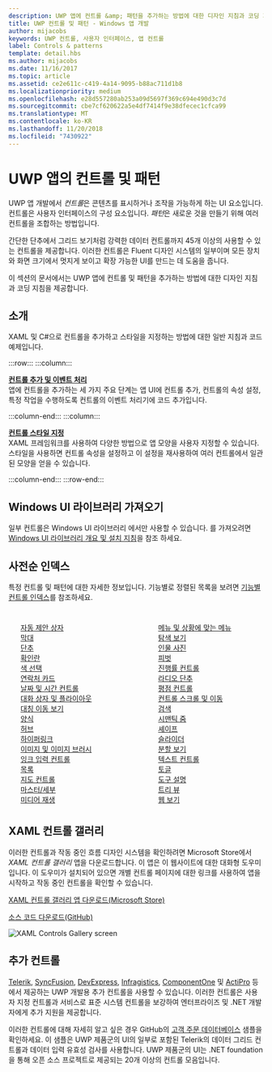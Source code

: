 ```yaml
---
description: UWP 앱에 컨트롤 &amp; 패턴을 추가하는 방법에 대한 디자인 지침과 코딩 지침을 가져옵니다. 앱에서 사용할 45가지 이상의 강력한 컨트롤을 찾습니다.
title: UWP 컨트롤 및 패턴 - Windows 앱 개발
author: mijacobs
keywords: UWP 컨트롤, 사용자 인터페이스, 앱 컨트롤
label: Controls & patterns
template: detail.hbs
ms.author: mijacobs
ms.date: 11/16/2017
ms.topic: article
ms.assetid: ce2e611c-c419-4a14-9095-b88ac711d1b8
ms.localizationpriority: medium
ms.openlocfilehash: e28d557280ab253a09d5697f369c694e490d3c7d
ms.sourcegitcommit: cbe7cf620622a5e4df7414f9e38dfecec1cfca99
ms.translationtype: MT
ms.contentlocale: ko-KR
ms.lasthandoff: 11/20/2018
ms.locfileid: "7430922"
---
```

# <a name="controls-and-patterns-for-uwp-apps"></a>UWP 앱의 컨트롤 및 패턴
 

UWP 앱 개발에서 <i>컨트롤</i>은 콘텐츠를 표시하거나 조작을 가능하게 하는 UI 요소입니다. 컨트롤은 사용자 인터페이스의 구성 요소입니다. <i>패턴</i>은 새로운 것을 만들기 위해 여러 컨트롤을 조합하는 방법입니다.

간단한 단추에서 그리드 보기처럼 강력한 데이터 컨트롤까지 45개 이상의 사용할 수 있는 컨트롤을 제공합니다.  이러한 컨트롤은 Fluent 디자인 시스템의 일부이며 모든 장치와 화면 크기에서 멋지게 보이고 확장 가능한 UI를 만드는 데 도움을 줍니다. 

이 섹션의 문서에서는 UWP 앱에 컨트롤 및 패턴을 추가하는 방법에 대한 디자인 지침과 코딩 지침을 제공합니다. 

## <a name="intro"></a>소개

XAML 및 C#으로 컨트롤을 추가하고 스타일을 지정하는 방법에 대한 일반 지침과 코드 예제입니다.

:::row:::
    :::column:::
      <p><b><a href="controls-and-events-intro.md">컨트롤 추가 및 이벤트 처리</a></b> <br/>
앱에 컨트롤을 추가하는 세 가지 주요 단계는 앱 UI에 컨트롤 추가, 컨트롤의 속성 설정, 특정 작업을 수행하도록 컨트롤의 이벤트 처리기에 코드 추가입니다.</p>
    :::column-end:::
    :::column:::
      <p><b><a href="xaml-styles.md">컨트롤 스타일 지정</a></b> <br/>
XAML 프레임워크를 사용하여 다양한 방법으로 앱 모양을 사용자 지정할 수 있습니다. 스타일을 사용하면 컨트롤 속성을 설정하고 이 설정을 재사용하여 여러 컨트롤에서 일관된 모양을 얻을 수 있습니다.</p>
    :::column-end:::
:::row-end:::

## <a name="get-the-windows-ui-library"></a>Windows UI 라이브러리 가져오기
일부 컨트롤은 Windows UI 라이브러리 에서만 사용할 수 있습니다. 를 가져오려면 [Windows UI 라이브러리 개요 및 설치 지침](/uwp/toolkits/winui/)을 참조 하세요.

## <a name="alphabetical-index"></a>사전순 인덱스 

특정 컨트롤 및 패턴에 대한 자세한 정보입니다. 기능별로 정렬된 목록을 보려면 <a href="controls-by-function.md">기능별 컨트롤 인덱스</a>를 참조하세요.

<div style="column-count: 2; column-gap: 40px; margin-top: 40px;" >
<ul style="margin-top: 0px; padding-top: 0px; list-style-type: none;">
<li style="list-style-type: none;"><a href="auto-suggest-box.md">자동 제안 상자</a></li>

<li style="list-style-type: none;"><a href="app-bars.md">막대</a></li>

<li style="list-style-type: none;"><a href="buttons.md">단추</a></li>

<li style="list-style-type: none;"><a href="checkbox.md">확인란 </a></li>

<li style="list-style-type: none;"><a href="color-picker.md">색 선택</a></li>

<li style="list-style-type: none;"><a href="contact-card.md">연락처 카드</a></li>

<li style="list-style-type: none;"><a href="date-and-time.md">날짜 및 시간 컨트롤</a></li>

<li style="list-style-type: none;"><a href="dialogs-and-flyouts/index.md">대화 상자 및 플라이아웃</a></li>

<li style="list-style-type: none;"><a href="flipview.md">대칭 이동 보기</a></li>

<li style="list-style-type: none;"><a href="forms.md">양식</a></li>

<li style="list-style-type: none;"><a href="hub.md">허브</a></li>

<li style="list-style-type: none;"><a href="hyperlinks.md">하이퍼링크</a></li>

<li style="list-style-type: none;"><a href="images-imagebrushes.md">이미지 및 이미지 브러시</a></li>

<li style="list-style-type: none;"><a href="inking-controls.md">잉크 입력 컨트롤</a></li>

<li style="list-style-type: none;"><a href="lists.md">목록</a></li>

<li style="list-style-type: none;"><a href="../../maps-and-location/controls-map.md">지도 컨트롤</a></li>

<li style="list-style-type: none;"><a href="master-details.md">마스터/세부</a></li>

<li style="list-style-type: none;"><a href="media-playback.md">미디어 재생</a></li>

<li style="list-style-type: none;"><a href="menus.md">메뉴 및 상황에 맞는 메뉴</a></li>

<li style="list-style-type: none;"><a href="navigationview.md">탐색 보기</a></li>

<li style="list-style-type: none;"><a href="person-picture.md">인물 사진</a></li>

<li style="list-style-type: none;"><a href="pivot.md">피벗</a></li>

<li style="list-style-type: none;"><a href="progress-controls.md">진행률 컨트롤</a></li>

<li style="list-style-type: none;"><a href="radio-button.md">라디오 단추</a></li>

<li style="list-style-type: none;"><a href="rating.md">평점 컨트롤</a></li>

<li style="list-style-type: none;"><a href="scroll-controls.md">컨트롤 스크롤 및 이동</a></li>

<li style="list-style-type: none;"><a href="search.md">검색</a></li>

<li style="list-style-type: none;"><a href="semantic-zoom.md">시맨틱 줌</a></li>

<li style="list-style-type: none;"><a href="shapes.md">셰이프</a></li>

<li style="list-style-type: none;"><a href="slider.md">슬라이더</a></li>

<li style="list-style-type: none;"><a href="split-view.md">분할 보기</a></li>

<li style="list-style-type: none;"><a href="text-controls.md">텍스트 컨트롤</a></li>


<li style="list-style-type: none;"><a href="toggles.md">토글</a></li>
<li style="list-style-type: none;"><a href="tooltips.md">도구 설명</a></li>

<li style="list-style-type: none;"><a href="tree-view.md">트리 뷰</a></li>

<li style="list-style-type: none;"><a href="web-view.md">웹 보기</a></li>
</ul>
</div>

## <a name="xaml-controls-gallery"></a>XAML 컨트롤 갤러리

이러한 컨트롤과 작동 중인 흐름 디자인 시스템을 확인하려면 Microsoft Store에서 _XAML 컨트롤 갤러리_ 앱을 다운로드합니다. 이 앱은 이 웹사이트에 대한 대화형 도우미입니다. 이 도우미가 설치되어 있으면 개별 컨트롤 페이지에 대한 링크를 사용하여 앱을 시작하고 작동 중인 컨트롤을 확인할 수 있습니다.

<a href="https://www.microsoft.com/store/productId/9MSVH128X2ZT">XAML 컨트롤 갤러리 앱 다운로드(Microsoft Store)</a>

<a href="https://github.com/Microsoft/Windows-universal-samples/tree/master/Samples/XamlUIBasics">소스 코드 다운로드(GitHub)</a>

<img src="images/xaml-controls-gallery.png" alt="XAML Controls Gallery screen" />

## <a name="additional-controls"></a>추가 컨트롤

<a href="http://www.telerik.com/">Telerik</a>, <a href="https://www.syncfusion.com/products/uwp">SyncFusion</a>, <a href="https://www.devexpress.com/Products/NET/Controls/Win10Apps/">DevExpress</a>, <a href="http://www.infragistics.com/products/universal-windows-platform">Infragistics</a>, <a href="https://www.componentone.com/Studio/Platform/UWP">ComponentOne</a> 및 <a href="http://www.actiprosoftware.com/products/controls/universal">ActiPro</a> 등에서 제공하는 UWP 개발용 추가 컨트롤을 사용할 수 있습니다. 이러한 컨트롤은 사용자 지정 컨트롤과 서비스로 표준 시스템 컨트롤을 보강하여 엔터프라이즈 및 .NET 개발자에게 추가 지원을 제공합니다.  

이러한 컨트롤에 대해 자세히 알고 싶은 경우 GitHub의 <a href="https://github.com/Microsoft/Windows-appsample-customers-orders-database">고객 주문 데이터베이스</a> 샘플을 확인하세요. 이 샘플은 UWP 제품군의 UI의 일부로 포함된 Telerik의 데이터 그리드 컨트롤과 데이터 입력 유효성 검사를 사용합니다. UWP 제품군의 UI는 .NET foundation을 통해 오픈 소스 프로젝트로 제공되는 20개 이상의 컨트롤 모음입니다.
